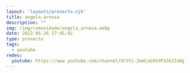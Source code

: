 ```yaml
---
layout: 'layouts/proxecto.njk'
title: angela arnosa
description: ""
img: /img/comunidade/angela_arnosa.webp
date: 2012-05-26 17:45:42
type: proxecto
tags:
  - youtube
redes:
  youtube: https://www.youtube.com/channel/UCYVi-2mmCxG9V3P3J9JZsNg
---
```

